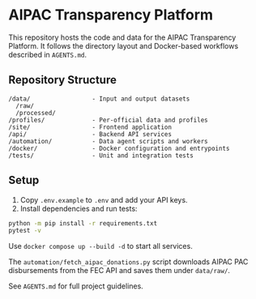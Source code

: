 # AIPAC Transparency Platform

This repository hosts the code and data for the AIPAC Transparency Platform. It follows the directory layout and Docker-based workflows described in `AGENTS.md`.

## Repository Structure

```
/data/                 - Input and output datasets
  /raw/
  /processed/
/profiles/             - Per-official data and profiles
/site/                 - Frontend application
/api/                  - Backend API services
/automation/           - Data agent scripts and workers
/docker/               - Docker configuration and entrypoints
/tests/                - Unit and integration tests
```

## Setup

1. Copy `.env.example` to `.env` and add your API keys.
2. Install dependencies and run tests:

```bash
python -m pip install -r requirements.txt
pytest -v
```

Use `docker compose up --build -d` to start all services.

The `automation/fetch_aipac_donations.py` script downloads AIPAC PAC disbursements from the FEC API and saves them under `data/raw/`.

See `AGENTS.md` for full project guidelines.
